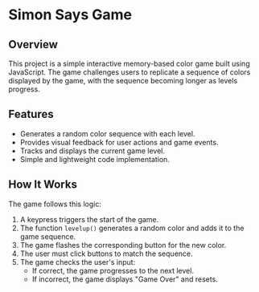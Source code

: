 # Simon Says Game

## Overview
This project is a simple interactive memory-based color game built using JavaScript. The game challenges users to replicate a sequence of colors displayed by the game, with the sequence becoming longer as levels progress.

## Features
- Generates a random color sequence with each level.
- Provides visual feedback for user actions and game events.
- Tracks and displays the current game level.
- Simple and lightweight code implementation.

## How It Works
The game follows this logic:

1. A keypress triggers the start of the game.
2. The function `levelup()` generates a random color and adds it to the game sequence.
3. The game flashes the corresponding button for the new color.
4. The user must click buttons to match the sequence.
5. The game checks the user's input:
   - If correct, the game progresses to the next level.
   - If incorrect, the game displays "Game Over" and resets.

